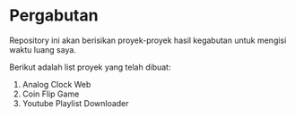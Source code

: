 # Pergabutan
Repository ini akan berisikan proyek-proyek hasil kegabutan untuk mengisi waktu luang saya.

Berikut adalah list proyek yang telah dibuat:
1. Analog Clock Web
2. Coin Flip Game
3. Youtube Playlist Downloader
